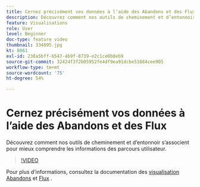 ```yaml
---
title: Cernez précisément vos données à lʼaide des Abandons et des Flux
description: Découvrez comment nos outils de cheminement et d’entonnoir s’associent pour mieux comprendre les informations des parcours utilisateur.
feature: Visualisations
role: User
level: Beginner
doc-type: feature video
thumbnail: 334095.jpg
kt: 8061
exl-id: 238a5bff-6547-4b9f-8739-e2c1ce0b8eb9
source-git-commit: 32424f3f2b05952fe4df9ea91dcbe51684cee905
workflow-type: tm+mt
source-wordcount: '75'
ht-degree: 54%

---
```


# Cernez précisément vos données à lʼaide des Abandons et des Flux

Découvrez comment nos outils de cheminement et d’entonnoir s’associent pour mieux comprendre les informations des parcours utilisateur.

>[!VIDEO](https://video.tv.adobe.com/v/334095/?quality=12&learn=on)

Pour plus d’informations, consultez la documentation des [visualisation Abandons](https://experienceleague.adobe.com/docs/analytics/analyze/analysis-workspace/visualizations/fallout/fallout-flow.html?lang=en) et [Flux](https://experienceleague.adobe.com/docs/analytics/analyze/analysis-workspace/visualizations/flow/flow.html?lang=en) .
